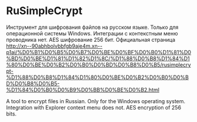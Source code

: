 # RuSimpleCrypt
Инструмент для шифрования файлов на русском языке. Только для операционной системы Windows. Интеграции с контекстным меню проводника нет. AES шифрование 256 бит.
Официальная страница http://xn--90abhbolvbbfgb9aje4m.xn--p1ai/%D0%B1%D0%B5%D0%B7%D0%BE%D0%BF%D0%B0%D1%81%D0%BD%D0%BE%D1%81%D1%82%D1%8C/%D1%88%D0%B8%D1%84%D1%80%D0%BE%D0%B2%D0%B0%D0%BD%D0%B8%D0%B5/rusimplecrypt-%D1%88%D0%B8%D1%84%D1%80%D0%BE%D0%B2%D0%B0%D0%BD%D0%B8%D0%B5-%D1%84%D0%B0%D0%B9%D0%BB%D0%BE%D0%B2.html

A tool to encrypt files in Russian. Only for the Windows operating system. Integration with Explorer context menu does not. AES encryption of 256 bits.
